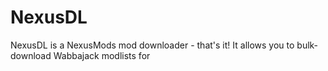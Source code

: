 # NexusDL
NexusDL is a NexusMods mod downloader - that's it! It allows you to bulk-download Wabbajack modlists for 